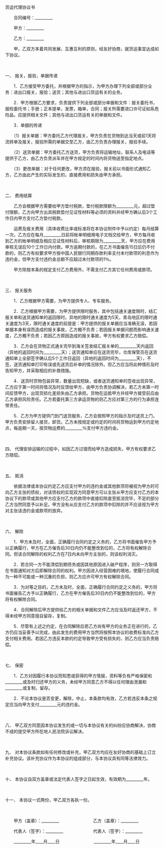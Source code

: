 



货运代理协议书



 

　　合同编号：_________　　

　　甲方：_________　　

　　乙方：_________　　

　　甲，乙双方本着共同发展，互惠互利的原则，经友好协商，就货运事宜达成如下协议。

　　

一、
报关，报验，单据传递

　　1．乙方接受甲方委托，并根据甲方的指示，为甲方办理下列全部或部分业务：进出口报关，报验；送货；其他与进出口货运有关的业务。

　　2．甲方根据乙方要求，负责提供下列全部或部分单据和文件：报关委托书，报检委托书；手册；正本提单，发票，箱单，合同；报关所需要进口许可证如系危险品，应提供相关文件；其他与进出口货运有关的单据和文件。

　　3．单据的传递

　　（1）报关单据：甲方委托乙方代理报关，甲方负责在货物到达当天或前1天将流转单及报关，报验所需的单据交至乙方，由乙方负责办理报关，报验手续。

　　（2）送货单据：甲方委托乙方送货，甲方负责将运输地址，联系人及电话等提供于乙方，由乙方负责派车并在甲方规定的时间内将货物送至指定地点。

　　（3）更改单据：对于任何更改，甲方须在报验，报关前以书面形式通知乙方，乙方由此产生的实际发生的，直接费用和损失由甲方承担。

　　

二、
费用结算

　　乙方会根据甲方需要给甲方垫付税款，垫付税款限额为_________元，超过垫付限额，乙方向甲方出具税款垫付见证性材料等必须的资料并经甲方确认后3个工作日内甲方支付乙方垫付税款。

　　运费及报关费用（具体收费比率或标准将在本协议附件中予以约定）每月结算一次。乙方应在每月_________日前将帐单明细用电子文档交给甲方，甲方每月收到乙方的帐单明细及相应见证性材料后，审核期限为_________天，甲方应在费用审核无误后10个工作日内付款。甲方逾期付款的，在乙方书面催告15日后仍不付款的，则乙方有权要求甲方按中国人民银行同期存款利率支付未付款项的利息作为违约金，但甲方支付违约金总额不应超过未付款项的1％。

　　甲方除按本条的规定支付乙方费用外，不需支付乙方其它任何费用或款项。

　　

三、
报关服务

　　1．乙方根据甲方需要，为甲方提供专人、专车服务。

　　2．乙方根据甲方需要，为甲方提供限时服务，其中包括通关速度限时，结汇报关单和送货通知单的返回限时。异地的限时通关速度为5天，青岛地区的限时通关速度为3天，限时通关速度的前提是：甲方提供的报关单据应当准确无误，若因单据本身有误而造成的报关事故，乙方概不负责；若因报关单据问题而影响通关速度，乙方概不负责；若因乙方原因造成的报关事故，甲方有权要求乙方赔偿。

　　3．乙方会在货物正式通关完毕到海关签发结汇报关单的_________天内返回（异地的返回时间为_________天）；送货通知单应在送货完毕，仓库保管员在送货通知单上全部签字确认后5个工作日返回（异地的返回时间为_________天），不签，送货通知单打印有误或先送货后补单的情况除外。但乙方应当将此种情形及时告知甲方，并采取相应的补救措施。

　　4．送货时货物包装异常，数量出现短缺，或者送货通知单的签收出现异常，乙方应于第一时间将情况及时反馈给甲方，由甲方负责协调解决，若乙方未第一时间反馈甲方，出现货损化差损失由乙方承担。货物在运抵甲方并经甲方接受前应由乙方承担风险责任。乙方若委托第三方承运货物的则乙方应对第三方的行为承担连带责任。

　　5．乙方为甲方提供门到门送货服务，乙方会按照甲方的指示及时送货上门，甲方负责安排留人接货，卸货。乙方未按规定或约定的时间将货物运到甲方约定地点，每逾期一天，按货物运费的_________％支付甲方违约金。

　　

四、
代理安排运输的过程中，如因乙方过错而给甲方造成损失，甲方有权要求乙方赔偿。

　　

五、
抵消

　　依据法律或本协议约定乙方应支付甲方的违约金或其他款项将被视为甲方的可向乙方主张的债权，对该债权的实现双方同意甲方可以主张从甲方应支付乙方的本协议下的款项或其他甲方应支付乙方的款项中直接扣除直至抵消完毕，不足的部分乙方当然同意予以补足。甲方没有从应支付乙方的款项中扣除的并不应该视为甲方对主张该违约金或款项的放弃。

　　

六、
解除

　　1．甲方未及时，全面，正确履行合同约定之义务的，乙方将书面催告甲方予以正确履行，甲方在乙方催告后30日内仍不能整改到位的，乙方将有权解除合同。但该合同解除的权利乙方在7日内未向甲方主张的，则该权利消灭。

　　2．若合同一方不能清偿到期债务或因其他原因进入破产程序，则另一方取得在书面通知对方后即解除合同的权利。甲方因进入经营困难的境地，使履行合同成为一种不可能或一种沉重的负担，则乙方应许可甲方有权解除合同。

　　3．为对等之目的，乙方未及时，全面，正确履行合同约定之义务的，甲方将书面催告乙方予以正确履行，乙方在甲方催告后30日内仍不能整改到位的，甲方将有权解除合同。

　　4．合同解除后甲方提供给乙方的相关单据和文件乙方应当及时返还甲方，不得未经甲方同意擅自留存，复制。

　　5．尽管有上述之约定，在合同解除后若乙方尚有甲方的业务正在进行的，乙方仍应当妥善予以完成，由此发生的费用甲方当然将按照本协议的收费标准向乙方支付相关费用。若因乙方违反本款的约定导致甲方受有损失的，则乙方应当负责赔偿。

　　

七、
保密

　　1．乙方对因履行本协议而知悉或获得的甲方情报，资料等负有严格保密和_________或及时归还甲方的义务，未经甲方同意乙方不得以任何理由泄漏和_________或复制，留存。

　　2．不论本协议是否变更，解除，中止，本条款均有效，乙方若违反本条之规定应当向甲方支付_________元的违约金。

　　

八、
甲乙双方同意因本协议发生的或一切与本协议有关的纠纷应协商解决，协商不成的提交甲方所在地人民法院诉讼解决。

　　

九、
对本协议条款如有任何修改或补充，甲乙双方均应在友好协商的基础上订立补充协议。该补充协议作为本协议的组成部分，与本协议具有同等法律效力。

　　

十、
本协议自双方盖章或法定代表人签字之日起生效，有效期为_________年。

　　

十一、
本协议一式两份，甲乙双方各执一份。

　　

　　甲方（盖章）：_________　　　　　　　　乙方（盖章）：_________　　

　　代表人（签字）：_________　　　　　　　代表人（签字）：_________　　

　　_________年____月____日　　　　　　　　_________年____月____日